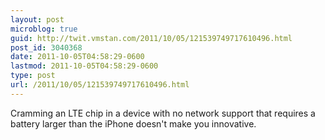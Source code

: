 ```yaml
---
layout: post
microblog: true
guid: http://twit.vmstan.com/2011/10/05/121539749717610496.html
post_id: 3040368
date: 2011-10-05T04:58:29-0600
lastmod: 2011-10-05T04:58:29-0600
type: post
url: /2011/10/05/121539749717610496.html
---
```

Cramming an LTE chip in a device with no network support that requires a battery larger than the iPhone doesn't make you innovative.
